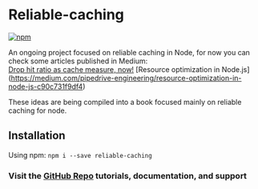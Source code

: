 # Reliable-caching

[![npm](https://img.shields.io/npm/v/reliable-caching.svg)](https://www.npmjs.com/package/reliable-caching)

An ongoing project focused on reliable caching in Node, for now you can check some articles published in Medium:<br/>
[Drop hit ratio as cache measure, now!](https://medium.com/pipedrive-engineering/drop-hit-ratio-as-cache-measure-now-98970238dbbf)
[Resource optimization in Node.js]<br/>(https://medium.com/pipedrive-engineering/resource-optimization-in-node-js-c90c731f9df4)

These ideas are being compiled into a book focused mainly on reliable caching for node.

## Installation

Using npm:
`npm i --save reliable-caching`

### Visit the [GitHub Repo](https://github.com/nelsongomes/reliable-caching/) tutorials, documentation, and support
